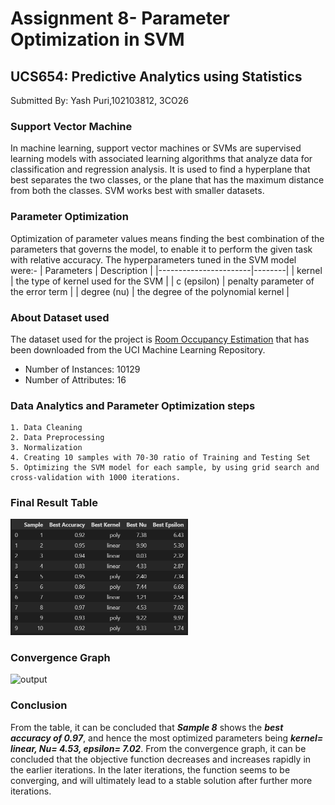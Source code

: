 # Assignment 8- Parameter Optimization in SVM
## UCS654: Predictive Analytics using Statistics

Submitted By: Yash Puri,102103812, 3CO26

### Support Vector Machine
In machine learning, support vector machines or SVMs are supervised learning models with associated learning algorithms that analyze data for classification and regression analysis. It is used to find a hyperplane that best separates the two classes, or the plane that has the maximum distance from both the classes. SVM works best with smaller datasets.

### Parameter Optimization
Optimization of parameter values means finding the best combination of the parameters that governs the model, to enable it to perform the given task with relative accuracy.
The hyperparameters tuned in the SVM model were:- 
| Parameters | Description  |
|-----------------------|--------|
| kernel | the type of kernel used for the SVM    |
| c (epsilon) | penalty parameter of the error term  |
| degree (nu) | the degree of the polynomial kernel     |


### About Dataset used
The dataset used for the project is [Room Occupancy Estimation](https://archive.ics.uci.edu/ml/datasets/Room+Occupancy+Estimation#) that has been downloaded from the UCI Machine Learning Repository. 
- Number of Instances: 10129
- Number of Attributes: 16

### Data Analytics and Parameter Optimization steps 
    1. Data Cleaning
    2. Data Preprocessing
    3. Normalization
    4. Creating 10 samples with 70-30 ratio of Training and Testing Set
    5. Optimizing the SVM model for each sample, by using grid search and cross-validation with 1000 iterations.


### Final Result Table

<img width="284" alt="result" src="https://github.com/rohanthakur336/Parameter-Optimization-of-SVM/blob/main/result.png">

### Convergence Graph
![output](<img width="616" alt="image" src="https://github.com/YashPurii/Parameter-Optimization-SVM/assets/109721627/bc9ad478-514c-47f9-bb3b-638aa57b3c09">)


### Conclusion
From the table, it can be concluded that ***Sample 8*** shows the ***best accuracy of 0.97***, and hence the most optimized parameters being ***kernel= linear, Nu= 4.53, epsilon= 7.02***. 
From the convergence graph, it can be concluded that the objective function decreases and increases rapidly in the earlier iterations. In the later iterations, the function seems to be converging, and will ultimately lead to a stable solution after further more iterations.
